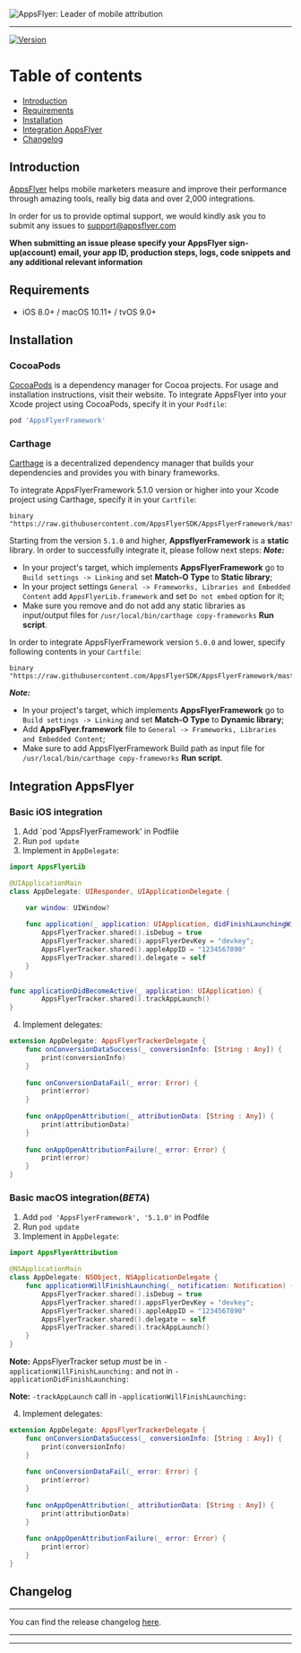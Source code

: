 ![AppsFlyer: Leader of mobile attribution](https://raw.githubusercontent.com/AppsFlyerSDK/AppsFlyerFramework/master/repository_assets/AF_color_medium.png)

-----------
[![Version](https://img.shields.io/cocoapods/v/AppsFlyerFramework.svg?style=flat)](http://cocoapods.org/pods/AppsFlyerFramework)

# Table of contents
- [Introduction](#introduction)
- [Requirements](#requirements)
- [Installation](#installation)
- [Integration AppsFlyer](#integration-appsflyer)
- [Changelog](#changelog)

## Introduction
[AppsFlyer](https://www.appsflyer.com/) helps mobile marketers measure and improve their performance through amazing tools, really big data and over 2,000 integrations.


In order for us to provide optimal support, we would kindly ask you to submit any issues to support@appsflyer.com

**When submitting an issue please specify your AppsFlyer sign-up(account) email, your app ID, production steps, logs, code snippets and any additional relevant information**

## Requirements
- iOS 8.0+ / macOS 10.11+ / tvOS 9.0+

## Installation

### CocoaPods

[CocoaPods](https://cocoapods.org) is a dependency manager for Cocoa projects. For usage and installation instructions, visit their website. To integrate AppsFlyer into your Xcode project using CocoaPods, specify it in your `Podfile`:

```ruby
pod 'AppsFlyerFramework'
```

### Carthage

[Carthage](https://github.com/Carthage/Carthage) is a decentralized dependency manager that builds your dependencies and provides you with binary frameworks. 

To integrate AppsFlyerFramework 5.1.0 version or higher into your Xcode project using Carthage, specify it in your `Cartfile`:

```ogdl
binary "https://raw.githubusercontent.com/AppsFlyerSDK/AppsFlyerFramework/master/AppsFlyerLib.json"
```
Starting from the version `5.1.0` and higher, **AppsflyerFramework** is a **static** library. In order to successfully integrate it, please follow next steps: 
***Note:***
- In your project's target, which implements **AppsFlyerFramework** go to `Build settings -> Linking` and set **Match-O Type** to **Static library**;
- In your project settings `General -> Frameworks, Libraries and Embedded Content`  add `AppsFlyerLib.framework` and set `Do not embed` option for it;
- Make sure you remove and do not add any static libraries as input/output files for `/usr/local/bin/carthage copy-frameworks` **Run script**.

In order to integrate AppsFlyerFramework version `5.0.0` and lower, specify following contents in your `Cartfile`:

```ogdl
binary "https://raw.githubusercontent.com/AppsFlyerSDK/AppsFlyerFramework/master/AppsFlyerTracker.json"
```

***Note:***
- In your project's target, which implements **AppsFlyerFramework** go to `Build settings -> Linking` and set **Match-O Type** to **Dynamic library**;
- Add **AppsFlyer.framework** file to `General -> Frameworks, Libraries and Embedded Content`;
- Make sure to add AppsFlyerFramework Build path as input file for `/usr/local/bin/carthage copy-frameworks` **Run script**.

## Integration AppsFlyer

### Basic iOS integration

1. Add `pod 'AppsFlyerFramework' in Podfile
2. Run `pod update`
3. Implement in ```AppDelegate```:
```swift
import AppsFlyerLib

@UIApplicationMain
class AppDelegate: UIResponder, UIApplicationDelegate {

    var window: UIWindow?
    
    func application(_ application: UIApplication, didFinishLaunchingWithOptions launchOptions: [UIApplicationLaunchOptionsKey: Any]?) -> Bool {
        AppsFlyerTracker.shared().isDebug = true
        AppsFlyerTracker.shared().appsFlyerDevKey = "devkey";
        AppsFlyerTracker.shared().appleAppID = "1234567890"
        AppsFlyerTracker.shared().delegate = self
    }
}

func applicationDidBecomeActive(_ application: UIApplication) {        
        AppsFlyerTracker.shared().trackAppLaunch()
}
```
4. Implement delegates:
```swift
extension AppDelegate: AppsFlyerTrackerDelegate {
    func onConversionDataSuccess(_ conversionInfo: [String : Any]) {
        print(conversionInfo)
    }
    
    func onConversionDataFail(_ error: Error) {
        print(error)
    }
    
    func onAppOpenAttribution(_ attributionData: [String : Any]) {
        print(attributionData)
    }
    
    func onAppOpenAttributionFailure(_ error: Error) {
        print(error)
    }
}    
```

### Basic macOS integration(*BETA*)

1. Add `pod 'AppsFlyerFramework', '5.1.0'` in Podfile
2. Run `pod update`
3. Implement in ```AppDelegate```:
```swift
import AppsFlyerAttribution

@NSApplicationMain
class AppDelegate: NSObject, NSApplicationDelegate {
    func applicationWillFinishLaunching(_ notification: Notification) {
        AppsFlyerTracker.shared().isDebug = true
        AppsFlyerTracker.shared().appsFlyerDevKey = "devkey";
        AppsFlyerTracker.shared().appleAppID = "1234567890"
        AppsFlyerTracker.shared().delegate = self
        AppsFlyerTracker.shared().trackAppLaunch()
    }
}    
```
**Note:** AppsFlyerTracker setup *must* be in `-applicationWillFinishLaunching:` and not in `-applicationDidFinishLaunching:`

**Note:** `-trackAppLaunch` call in `-applicationWillFinishLaunching:`

4. Implement delegates:
```swift
extension AppDelegate: AppsFlyerTrackerDelegate {
    func onConversionDataSuccess(_ conversionInfo: [String : Any]) {
        print(conversionInfo)
    }
    
    func onConversionDataFail(_ error: Error) {
        print(error)
    }
    
    func onAppOpenAttribution(_ attributionData: [String : Any]) {
        print(attributionData)
    }
    
    func onAppOpenAttributionFailure(_ error: Error) {
        print(error)
    }
}    
```

## Changelog
------------

You can find the release changelog [here](https://support.appsflyer.com/hc/en-us/articles/115001224823-AppsFlyer-iOS-SDK-Release-Notes).

---

----------
